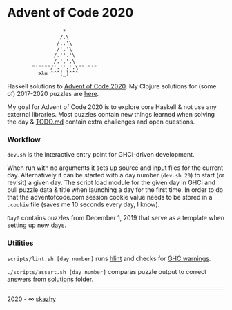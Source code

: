 # Advent of Code 2020

```
                  *
                 /.\
                /..'\
                /'.'\
               /.''.'\
               /.'.'.\
        "'""""/'.''.'.\""'"'"
          >λ= ^^^[_]^^^
```

Haskell solutions to [Advent of Code 2020](https://adventofcode.com/2020).
My Clojure solutions for (some of) 2017-2020 puzzles are [here](https://github.com/skazhy/advent).

My goal for Advent of Code 2020 is to explore core Haskell & not use any
external libraries. Most puzzles contain new things learned when solving the
day & [TODO.md](/TODO.md) contain extra challenges and open questions.

### Workflow

`dev.sh` is the interactive entry point for GHCi-driven development.

When run with no arguments it sets up source and input files for the current day.
Alternatively it can be started with a day number (`dev.sh 20`) to start (or revisit) a
given day. The script load module for the given day in GHCi and pull puzzle data
& title when launching a day for the first time. In order to do that the
adventofcode.com session cookie value needs to be stored in a `.cookie` file
(saves me 10 seconds every day, I know).

`Day0` contains puzzles from December 1, 2019 that serve as a template when
setting up new days.

### Utilities

`scripts/lint.sh [day number]` runs [hlint](https://hackage.haskell.org/package/hlint)
and checks for [GHC warnings](https://downloads.haskell.org/~ghc/latest/docs/html/users_guide/using-warnings.html).

`./scripts/assert.sh [day number]` compares puzzle output to correct answers
from [solutions](/solutions) folder.

___

2020 - &infin; [skazhy](http://karlis.me)
